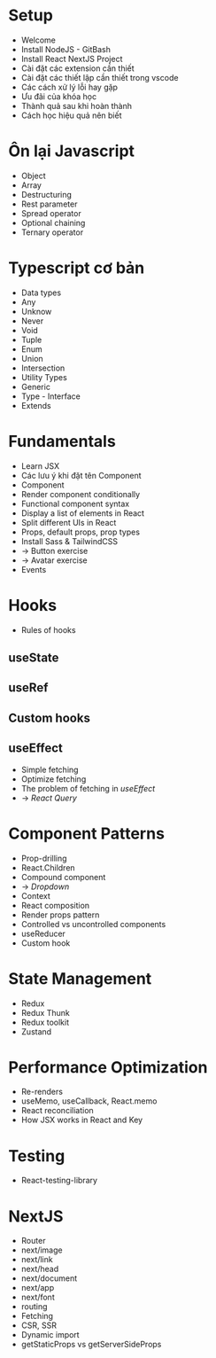 # Setup

- Welcome
- Install NodeJS - GitBash
- Install React NextJS Project
- Cài đặt các extension cần thiết
- Cài đặt các thiết lập cần thiết trong vscode
- Các cách xử lý lỗi hay gặp
- Ưu đãi của khóa học
- Thành quả sau khi hoàn thành
- Cách học hiệu quả nên biết

# Ôn lại Javascript

- Object
- Array
- Destructuring
- Rest parameter
- Spread operator
- Optional chaining
- Ternary operator

# Typescript cơ bản

- Data types
- Any
- Unknow
- Never
- Void
- Tuple
- Enum
- Union
- Intersection
- Utility Types
- Generic
- Type - Interface
- Extends

# Fundamentals

- Learn JSX
- Các lưu ý khi đặt tên Component
- Component
- Render component conditionally
- Functional component syntax
- Display a list of elements in React
- Split different UIs in React
- Props, default props, prop types
- Install Sass & TailwindCSS
- -> Button exercise
- -> Avatar exercise
- Events

# Hooks

- Rules of hooks

## useState

## useRef

## Custom hooks

## useEffect

- Simple fetching
- Optimize fetching
- The problem of fetching in _useEffect_
- -> _React Query_

# Component Patterns

- Prop-drilling
- React.Children
- Compound component
- -> _Dropdown_
- Context
- React composition
- Render props pattern
- Controlled vs uncontrolled components
- useReducer
- Custom hook

# State Management

- Redux
- Redux Thunk
- Redux toolkit
- Zustand

# Performance Optimization

- Re-renders
- useMemo, useCallback, React.memo
- React reconciliation
- How JSX works in React and Key

# Testing

- React-testing-library

# NextJS

- Router
- next/image
- next/link
- next/head
- next/document
- next/app
- next/font
- routing
- Fetching
- CSR, SSR
- Dynamic import
- getStaticProps vs getServerSideProps
